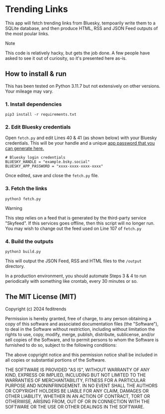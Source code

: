 # Trending Links

This app will fetch trending links from Bluesky, tempoarily write them to a SQLite database, and then produce HTML, RSS and JSON Feed outputs of the most poular links.

> [!NOTE]  
> This code is relatively hacky, but gets the job done. A few people have asked to see it out of curiosity, so it's presented here as-is.

## How to install & run

This has been tested on Python 3.11.7 but not extensively on other versions. Your mileage may vary. 

### 1. Install dependencies

`pip3 install -r requirements.txt`

### 2. Edit Bluesky credentials

Open `fetch.py` and edit Lines 40 & 41 (as shown below) with your Bluesky credentials. This will be your handle and a unique [app password that you can generate here.](https://bsky.app/settings/app-passwords)

```
# Bluesky login credentials
BLUESKY_HANDLE = "example.bsky.social"
BLUESKY_APP_PASSWORD = "xxxx-xxxx-xxxx-xxxx"
```

Once edited, save and close the `fetch.py` file.

### 3. Fetch the links

`python3 fetch.py`

> [!WARNING]  
> This step relies on a feed that is generated by the third-party service "Skyfeed". If this services goes offline, then this script will no longer run. You may wish to change out the feed used on Line 107 of `fetch.py`

### 4. Build the outputs

`python3 build.py`

This will output the JSON Feed, RSS and HTML files to the `/output` directory. 

In a production environment, you should automate Steps 3 & 4 to run periodically with something like crontab, every 30 minutes or so. 

## The MIT License (MIT)
Copyright (c) 2024 feditrends

Permission is hereby granted, free of charge, to any person obtaining a copy of this software and associated documentation files (the "Software"), to deal in the Software without restriction, including without limitation the rights to use, copy, modify, merge, publish, distribute, sublicense, and/or sell copies of the Software, and to permit persons to whom the Software is furnished to do so, subject to the following conditions:

The above copyright notice and this permission notice shall be included in all copies or substantial portions of the Software.

THE SOFTWARE IS PROVIDED "AS IS", WITHOUT WARRANTY OF ANY KIND, EXPRESS OR IMPLIED, INCLUDING BUT NOT LIMITED TO THE WARRANTIES OF MERCHANTABILITY, FITNESS FOR A PARTICULAR PURPOSE AND NONINFRINGEMENT. IN NO EVENT SHALL THE AUTHORS OR COPYRIGHT HOLDERS BE LIABLE FOR ANY CLAIM, DAMAGES OR OTHER LIABILITY, WHETHER IN AN ACTION OF CONTRACT, TORT OR OTHERWISE, ARISING FROM, OUT OF OR IN CONNECTION WITH THE SOFTWARE OR THE USE OR OTHER DEALINGS IN THE SOFTWARE.
